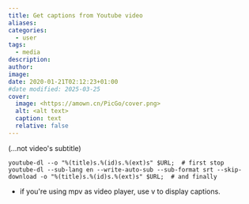 ```yaml
---
title: Get captions from Youtube video
aliases: 
categories:
  - user
tags:
  - media
description: 
author: 
image: 
date: 2020-01-21T02:12:23+01:00
#date modified: 2025-03-25
cover:
  image: <https://amown.cn/PicGo/cover.png>
  alt: <alt text>
  caption: text
  relative: false
---
```


(...not video's subtitle)

```shell
youtube-dl --o "%(title)s.%(id)s.%(ext)s" $URL;  # first stop
youtube-dl --sub-lang en --write-auto-sub --sub-format srt --skip-download -o "%(title)s.%(id)s.%(ext)s" $URL;  # and finally

```

* if you're using mpv as video player, use v to display captions.
